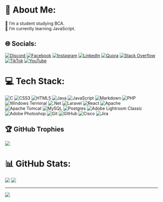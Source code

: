 # 💫 About Me:
🔭 I’m a student studying BCA.<br>🌱 I’m currently learning JavaScript.<br>


## 🌐 Socials:
[![Discord](https://img.shields.io/badge/Discord-%237289DA.svg?logo=discord&logoColor=white)](https://discord.gg/xj3XSpBqeS) 
[![Facebook](https://img.shields.io/badge/Facebook-%231877F2.svg?logo=Facebook&logoColor=white)](https://facebook.com/r.sresta07) 
[![Instagram](https://img.shields.io/badge/Instagram-%23E4405F.svg?logo=Instagram&logoColor=white)](https://instagram.com/@r.sresta07) 
[![LinkedIn](https://img.shields.io/badge/LinkedIn-%230077B5.svg?logo=linkedin&logoColor=white)](https://linkedin.com/in/rameshwor-shrestha-77470a231) 
[![Quora](https://img.shields.io/badge/Quora-%23B92B27.svg?logo=Quora&logoColor=white)](https://quora.com/profile/Rameshwor-Shrestha-2) 
[![Stack Overflow](https://img.shields.io/badge/-Stackoverflow-FE7A16?logo=stack-overflow&logoColor=white)](https://stackoverflow.com/users/23597729) 
[![TikTok](https://img.shields.io/badge/TikTok-%23000000.svg?logo=TikTok&logoColor=white)](https://tiktok.com/@r.sresta07) 
[![YouTube](https://img.shields.io/badge/YouTube-%23FF0000.svg?logo=YouTube&logoColor=white)](https://youtube.com/@chaakuuu) 

# 💻 Tech Stack:
![C](https://img.shields.io/badge/c-%2300599C.svg?style=flat&logo=c&logoColor=white) 
![CSS3](https://img.shields.io/badge/css3-%231572B6.svg?style=flat&logo=css3&logoColor=white) 
![HTML5](https://img.shields.io/badge/html5-%23E34F26.svg?style=flat&logo=html5&logoColor=white) 
![Java](https://img.shields.io/badge/java-%23ED8B00.svg?style=flat&logo=openjdk&logoColor=white) 
![JavaScript](https://img.shields.io/badge/javascript-%23323330.svg?style=flat&logo=javascript&logoColor=%23F7DF1E) 
![Markdown](https://img.shields.io/badge/markdown-%23000000.svg?style=flat&logo=markdown&logoColor=white) 
![PHP](https://img.shields.io/badge/php-%23777BB4.svg?style=flat&logo=php&logoColor=white) 
![Windows Terminal](https://img.shields.io/badge/Windows%20Terminal-%234D4D4D.svg?style=flat&logo=windows-terminal&logoColor=white) 
![.Net](https://img.shields.io/badge/.NET-5C2D91?style=flat&logo=.net&logoColor=white) 
![Laravel](https://img.shields.io/badge/laravel-%23FF2D20.svg?style=flat&logo=laravel&logoColor=white) 
![React](https://img.shields.io/badge/react-%2320232a.svg?style=flat&logo=react&logoColor=%2361DAFB) 
![Apache](https://img.shields.io/badge/apache-%23D42029.svg?style=flat&logo=apache&logoColor=white) 
![Apache Tomcat](https://img.shields.io/badge/apache%20tomcat-%23F8DC75.svg?style=flat&logo=apache-tomcat&logoColor=black) 
![MySQL](https://img.shields.io/badge/mysql-4479A1.svg?style=flat&logo=mysql&logoColor=white) 
![Postgres](https://img.shields.io/badge/postgres-%23316192.svg?style=flat&logo=postgresql&logoColor=white) 
![Adobe Lightroom Classic](https://img.shields.io/badge/Adobe%20Lightroom%20Classic-31A8FF.svg?style=flat&logo=Adobe%20Lightroom%20Classic&logoColor=white) 
![Adobe Photoshop](https://img.shields.io/badge/adobe%20photoshop-%2331A8FF.svg?style=flat&logo=adobe%20photoshop&logoColor=white) 
![Git](https://img.shields.io/badge/git-%23F05033.svg?style=flat&logo=git&logoColor=white) 
![GitHub](https://img.shields.io/badge/github-%23121011.svg?style=flat&logo=github&logoColor=white) 
![Cisco](https://img.shields.io/badge/cisco-%23049fd9.svg?style=flat&logo=cisco&logoColor=black) 
![Jira](https://img.shields.io/badge/jira-%230A0FFF.svg?style=flat&logo=jira&logoColor=white)

## 🏆 GitHub Trophies
![](https://github-profile-trophy.vercel.app/?username=rsresta07&theme=dracula&no-frame=true&no-bg=true&margin-w=4)

# 📊 GitHub Stats:
![](https://github-readme-stats.vercel.app/api/top-langs/?username=rsresta07&theme=dracula&hide_border=true&include_all_commits=true&count_private=true&layout=compact)
![](https://github-readme-stats.vercel.app/api?username=rsresta07&theme=dracula&hide_border=true&include_all_commits=true&count_private=true)
<!-- ![](https://github-readme-streak-stats.herokuapp.com/?user=rsresta07&theme=dracula&hide_border=true)<br/> -->

---
[![](https://visitcount.itsvg.in/api?id=rsresta07&icon=3&color=6)](https://visitcount.itsvg.in)

<!-- Proudly created with GPRM ( https://gprm.itsvg.in ) -->
